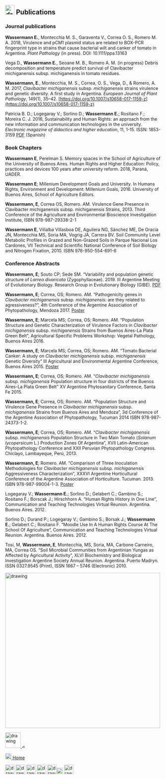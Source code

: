 ## <img src="https://user-images.githubusercontent.com/57723790/69009439-e5b44480-0933-11ea-8c7a-a59c860072fb.png" alt="drawing" width="30"/> Publications

### Journal publications

**Wassermann E.**, Montecchia M. S., Garaventa V., Correa O. S., Romero M. A. 2018, Virulence and pCM1 plasmid status are related to BOX-PCR fingerprint type in strains that cause bacterial wilt and canker of tomato in Argentina. *Plant Pathology* (in press). DOI: 10.1111/ppa.13163

Vega D., **Wassermann E.**, Seoane M. B., Romero A. M. (in progress) Debris decomposition and temperature predict survival of Clavibacter michiganensis subsp. michiganensis in tomato residues. 

**Wassermann, E**., Montecchia, M. S., Correa, O. S., Vega, D., & Romero, A. M. 2017, *Clavibacter michiganensis* subsp. *michiganensis* strains virulence and genetic diversity. A first study in Argentina. *European Journal of Plant Pathology*, 149(1), 35–42. [https://doi.org/10.1007/s10658-017-1159-z](https://doi.org/10.1007/s10658-017-1159-z)

Patricia B. D.; Logegaray V.; Sorlino D.; **Wassermann E.**; Rositano F.; Moreira C. J. 2016, Sustainability and Human Rights: an approach from the new information and communication technologies in the university. *Electronic magazine of didactics and higher education*, 11, 1-15. ISSN: 1853-3159 [PDF](http://ojs.cbc.uba.ar/index.php/redes/article/view/69) (Spanish)

### Book Chapters

**Wassermann E**, Perelman S. Memory spaces in the School of Agriculture of the University of Buenos Aires. Human Rights and Higher Education: Policy, practices and devices 100 years after university reform. 2018, Paraná, UADER. 

**Wassermann E**; Millenium Development Goals and University. In Humans Rights, Environment and Development: Millenium Goals, 2016. University of Buenos Aires, School of Agriculture Editors. 

**Wassermann, E**, Correa OS, Romero. AM. Virulence Gene Presence in Clavibacter michiganensis subsp. michiganensis Strains, 2013. Third Conference of the Agriculture and Environmental Bioscience Investigation Institute, ISBN 978-987-29338-2-1 

**Wassermann E**, Villalba Villasboa DE, Aguilera NG, Sánchez ME, De Gracia JN, Montecchia MS, Soria MA, Vogrig JA, Carrera BV. Soil Community Level Metabolic Profiles in Grazed and Non-Grazed Soils in Parque Nacional Los Cardones, VII Technical and Scientific National Conference of Soil Biology and Nitrogen Fixation, 2010. ISBN 978-950-554-691-6

### Conference Abstracts

**Wassermann, E**; Souto CP; Sede SM. “Variability and population genetic structure of *Larrea divaricata* (Zygophyllaceae). 2019. III Argentine Meeting of Evolutionary Biology. Research Group in Evolutionary Biology (GIBE). [PDF](https://02c1ef8d-2c01-404f-b514-c1a5ebb88e37.filesusr.com/ugd/5f4c67_14edfd4d9b21411f846619ebd7e38b76.pdf)

**Wassermann, E**; Correa, OS; Romero. AM. “Pathogenicity genes in *Clavibacter michiganensis* subsp. *michiganensis*:
are they related to agressiveness?”, 4th Conference of the Argentine Association of Phytopathology, Mendoza 2017. [Poster](https://elianawassermann.github.io/CVenglish/PosterFito2017) 

**Wassermann, E**; Marcela MS; Correa, OS; Romero. AM. “Population Structure and Genetic Characterization of Virulence Factors in *Clavibacter michiganensis* subsp. *michiganensis* Strains from Buenos Aires-La Plata Green Belt”, Agricultural Specific Problems Workshop: Vegetal Pathology, Buenos Aires 2016. 

**Wassermann, E**; Marcela MS; Correa, OS; Romero. AM.  “Tomato Bacterial Canker: A study on *Clavibacter michiganensis* subsp. *michiganensis* Genetic Diversity” III Agricultural and Environmental Argentine Conference, Buenos Aires 2015. [Poster](https://elianawassermann.github.io/CVenglish/PosterCAMAYA2015) 

**Wassermann, E**; Correa, OS; Romero. AM. “*Clavibacter michiganensis* subsp. *michiganensis* Population structure in four districts of the Buenos Aires-La Plata Green Belt” XV Argentine Phytosanitary Conference, Santa Fe 2015. 

**Wassermann, E**; Correa, OS; Romero. AM. “Population Structure and Virulence Gene Presence in *Clavibacter michiganensis* subsp. *michiganensis* Strains from Buenos Aires and Mendoza”, 3d Conference of the Argentine Association of Phytopathology, Tucuman 2014 ISBN 978-987-24373-1-2. 

**Wassermann, E**; Correa, OS; Romero. AM. “*Clavibacter michiganensis* subsp. *michiganensis* Population Structure in Two Main Tomato (*Solanum lycopersicum* L.) Production Zones Of Argentina”, XVII Latin-American Phytopathology Conference and XXII Peruvian Phytopathology Congress. Chiclayo, Lambayeque, Perú, 2013. 

**Wassermann, E**; Romero. AM. “Comparison of Three Inoculation Methodologies for *Clavibacter michiganensis* subsp. *michiganensis* Aggressiveness Characterization”, XXXVI Argentine Horticultural Conference of the Argentine Association of Horticulture. Tucuman. 2013. ISBN 978-987-99004-1-3. [Poster](https://elianawassermann.github.io/CVenglish/Posters) 

Logegaray V.; **Wassermann E.**; Sorlino D.; Gelabert C.; Gambino S.; Rositano F.; Borscak J.; Hirschhorn A. “Human Rights History in One Line”, Communication and Teaching Technologies Virtual Reunion. Argentina. Buenos Aires. 2012. 

Sorlino D.; Durand P.; Logegaray V.; Gambino S.; Borsak J.; **Wassermann E.**; Gelabert C.; Rositano F. “Moodle Use In A Human Rights Course At The School Of Agriculture”, Communication and Teaching Technologies Virtual Reunion. Argentina. Buenos Aires. 2012. 

Tosi, M, **Wassermann, E**, Montecchia, MS, Soria, MA, Carbone Carneiro, MA, Correa OS. “Soil Microbial Communities from Argentinian Yungas as Affected by Agricultural Activity”, XLVI Biochemistry and Biological Investigation Argentine Society Annual Reunion. Argentina. Puerto Madryn. ISSN 0327.9545 (Print), ISSN 1667 – 5746 (Electronic) 2010.

<img src="https://user-images.githubusercontent.com/57723790/69349698-f7a92680-0c56-11ea-9a12-c78d2bfd88a3.png" alt="drawing" width="500" aligment="center"/>

[<img src="https://campuspress.yale.edu/cnspy/files/2016/06/GBfhn7j7-1xth4vd.png" alt="drawing" width="50"/> <img src="https://user-images.githubusercontent.com/57723790/72173711-ec50bc80-33b6-11ea-8044-010e3f23fe03.png" alt="drawing" width="10"/>](https://www.researchgate.net/profile/Eliana_Wassermann)

[<img src="https://user-images.githubusercontent.com/57723790/69000478-17cf9300-08af-11ea-9b78-c1c25d92d5a7.png" alt="drawing" width="20"/>  Home](https://elianawassermann.github.io/CVenglish/)

[<img src="https://user-images.githubusercontent.com/57723790/69009543-dbdf1100-0934-11ea-8426-7612a55e7be3.png" alt="drawing" width="30"/>](https://elianawassermann.github.io/CVenglish/Education)
[<img src="https://user-images.githubusercontent.com/57723790/69009513-91f62b00-0934-11ea-8871-fd98576062f2.png" alt="drawing" width="30"/>](https://elianawassermann.github.io/CVenglish/Achievements)
[<img src="https://user-images.githubusercontent.com/57723790/69009478-34fa7500-0934-11ea-96cb-c80303b396d3.jpg" alt="drawing" width="30"/>](https://elianawassermann.github.io/CVenglish/ResearchExperience)
[<img src="https://user-images.githubusercontent.com/57723790/69009410-a7b72080-0933-11ea-8121-a513590fa685.jpg" alt="drawing" width="30"/>](https://elianawassermann.github.io/CVenglish/TeachingExperience)
[<img src="https://user-images.githubusercontent.com/57723790/69000607-199a5600-08b1-11ea-85d5-6a10820e101e.jpg" alt="drawing" width="30"/><img src="https://user-images.githubusercontent.com/57723790/69000586-dcce5f00-08b0-11ea-8ffe-79dd8abb9cde.png" alt="drawing" width="20"/>](https://elianawassermann.github.io/CVenglish/Skills_Languages)
[<img src="https://user-images.githubusercontent.com/57723790/69009564-19439e80-0935-11ea-8dc3-2d57865e2b54.jpg" alt="drawing" width="30"/>](https://elianawassermann.github.io/CVenglish/References)

